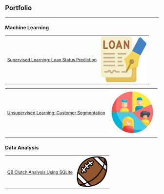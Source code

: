 ## Portfolio

---

### Machine Learning

<table>
  <tr>
    <!-- This is the cell for the text -->
    <td style="vertical-align: middle;">
      <a href="https://github.com/Tazzen-Ross/Loan-Prediction-Analysis">Supervised Learning: Loan Status Prediction</a>
    </td>
    <!-- This is the cell for the image -->
    <td>
      <img src="images/signing.jpg?raw=true" width="150"/>
    </td>
  </tr>
</table>

<table>
  <tr>
    <!-- This is the cell for the text -->
    <td style="vertical-align: middle;">
      <a href="https://github.com/Tazzen-Ross/Automobile-Customer-Segmenation">Unsupervised Learning: Customer Segmentation</a>
    </td>
    <!-- This is the cell for the image -->
    <td>
      <img src="images/segment.jpg?raw=true" width="150"/>
    </td>
  </tr>
</table>

### Data Analysis

<table>
  <tr>
    <!-- This is the cell for the text -->
    <td style="vertical-align: middle;">
      <a href="https://github.com/Tazzen-Ross/Clutchness-Analysis">QB Clutch Analysis Using SQLite</a>
    </td>
    <!-- This is the cell for the image -->
    <td>
      <img src="images/american-football.jpg?raw=true" width="100"/>
    </td>
  </tr>
</table>
